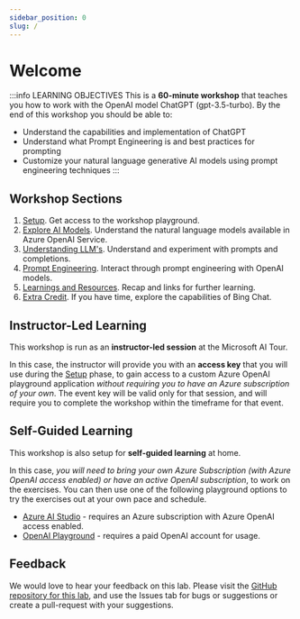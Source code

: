 ```yaml
---
sidebar_position: 0
slug: /
---
```


# Welcome

:::info LEARNING OBJECTIVES
This is a **60-minute workshop** that teaches you how to work with the OpenAI model ChatGPT (gpt-3.5-turbo). By the end of this workshop you should be able to:
 - Understand the capabilities and implementation of ChatGPT
 - Understand what Prompt Engineering is and best practices for prompting
 - Customize your natural language generative AI models using prompt engineering techniques
:::

## Workshop Sections
1. [Setup](./01-Setup.md). Get access to the workshop playground.
2. [Explore AI Models](Explore-AI-Models). Understand the natural language models available in Azure OpenAI Service.
3. [Understanding LLM's](Understanding-LLMs). Understand and experiment with prompts and completions.
4. [Prompt Engineering](Prompt-Engineering). Interact through prompt engineering with OpenAI models. 
9. [Learnings and Resources](Learnings-and-Resources). Recap and links for further learning.
10. [Extra Credit](Extra-Credit). If you have time, explore the capabilities of Bing Chat.

## Instructor-Led Learning

This workshop is run as an **instructor-led session** at the Microsoft AI Tour.

In this case, the instructor will provide you with an **access key** that you will use during the [Setup](./01-Setup.md) phase, to gain access to a custom Azure OpenAI  playground application _without requiring you to have an Azure subscription of your own_. The event key will be valid only for that session, and will require you to complete the workshop within the timeframe for that event.


## Self-Guided Learning

This workshop is also setup for **self-guided learning** at home.

In this case, _you will need to bring your own  Azure Subscription (with Azure OpenAI access enabled) or have an active OpenAI subscription_, to work on the exercises. You can then use one of the following playground options to try the exercises out at your own pace and schedule.
 - [Azure AI Studio](https://ai.azure.com) - requires an Azure subscription with Azure OpenAI access enabled.
 - [OpenAI Playground](https://platform.openai.com/playground) - requires a paid OpenAI account for usage.

## Feedback
We would love to hear your feedback on this lab. Please visit the [GitHub repository for this lab](https://github.com/microsoft/Workshop-Interact-with-OpenAI-models/), and use the Issues tab for bugs or suggestions or create a pull-request with your suggestions.



  




  
